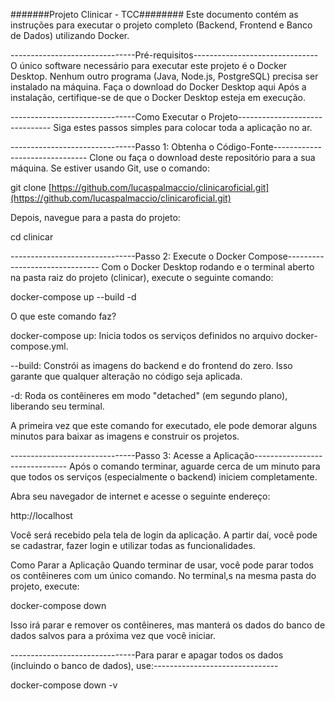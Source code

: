 #######Projeto Clinicar - TCC########
Este documento contém as instruções para executar o projeto completo (Backend, Frontend e Banco de Dados) utilizando Docker.

-------------------------------Pré-requisitos-------------------------------
O único software necessário para executar este projeto é o Docker Desktop. Nenhum outro programa (Java, Node.js, PostgreSQL) precisa ser instalado na máquina.
Faça o download do Docker Desktop aqui
Após a instalação, certifique-se de que o Docker Desktop esteja em execução.

-------------------------------Como Executar o Projeto-------------------------------
Siga estes passos simples para colocar toda a aplicação no ar.

-------------------------------Passo 1: Obtenha o Código-Fonte-------------------------------
Clone ou faça o download deste repositório para a sua máquina. Se estiver usando Git, use o comando:

git clone [https://github.com/lucaspalmaccio/clinicaroficial.git](https://github.com/lucaspalmaccio/clinicaroficial.git)

Depois, navegue para a pasta do projeto:

cd clinicar

-------------------------------Passo 2: Execute o Docker Compose-------------------------------
Com o Docker Desktop rodando e o terminal aberto na pasta raiz do projeto (clinicar), execute o seguinte comando:

docker-compose up --build -d

O que este comando faz?

docker-compose up: Inicia todos os serviços definidos no arquivo docker-compose.yml.

--build: Constrói as imagens do backend e do frontend do zero. Isso garante que qualquer alteração no código seja aplicada.

-d: Roda os contêineres em modo "detached" (em segundo plano), liberando seu terminal.

A primeira vez que este comando for executado, ele pode demorar alguns minutos para baixar as imagens e construir os projetos.

-------------------------------Passo 3: Acesse a Aplicação-------------------------------
Após o comando terminar, aguarde cerca de um minuto para que todos os serviços (especialmente o backend) iniciem completamente.

Abra seu navegador de internet e acesse o seguinte endereço:

http://localhost

Você será recebido pela tela de login da aplicação. A partir daí, você pode se cadastrar, fazer login e utilizar todas as funcionalidades.

Como Parar a Aplicação
Quando terminar de usar, você pode parar todos os contêineres com um único comando. No terminal,s na mesma pasta do projeto, execute:

docker-compose down

Isso irá parar e remover os contêineres, mas manterá os dados do banco de dados salvos para a próxima vez que você iniciar.

-------------------------------Para parar e apagar todos os dados (incluindo o banco de dados), use:-------------------------------

docker-compose down -v
